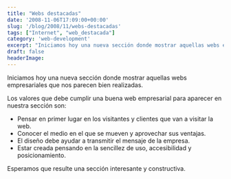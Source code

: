```yaml
---
title: "Webs destacadas"
date: '2008-11-06T17:09:00+00:00'
slug: '/blog/2008/11/webs-destacadas'
tags: ["Internet", "web_destacada"]
category: 'web-development'
excerpt: "Iniciamos hoy una nueva sección donde mostrar aquellas webs empresariales que nos parecen bien realizadas.Los valores que debe cumplir una buena web empresarial para aparecer en nuestra sección son:..."
draft: false
headerImage: 
---
```

Iniciamos hoy una nueva sección donde mostrar aquellas webs empresariales que nos parecen bien realizadas.

Los valores que debe cumplir una buena web empresarial para aparecer en nuestra sección son:

- Pensar en primer lugar en los visitantes y clientes que van a visitar la web.
- Conocer el medio en el que se mueven y aprovechar sus ventajas.
- El diseño debe ayudar a transmitir el mensaje de la empresa.
- Estar creada pensando en la sencillez de uso, accesibilidad y posicionamiento.

Esperamos que resulte una sección interesante y constructiva.

